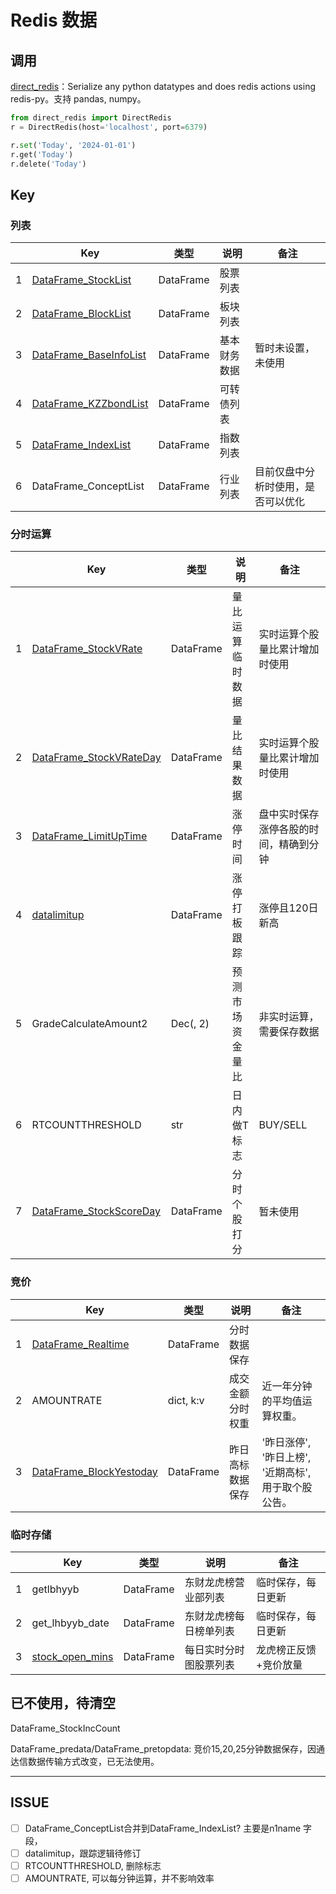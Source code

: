 # Redis 数据

## 调用

[direct_redis](https://github.com/yonghee12/direct-redis)：Serialize any python datatypes and does redis actions using redis-py。支持 pandas, numpy。

```python
from direct_redis import DirectRedis
r = DirectRedis(host='localhost', port=6379)

r.set('Today', '2024-01-01')
r.get('Today')
r.delete('Today')
```

## Key

### 列表

|      | Key                                                       | 类型      | 说明             | 备注                                   |
| ---- | --------------------------------------------------------- | --------- | ---------------- | -------------------------------------- |
| 1    | [DataFrame_StockList](/server/DataFrame_StockList)       | DataFrame | 股票列表         |                                        |
| 2    | [DataFrame_BlockList](/server/DataFrame_BlockList)       | DataFrame | 板块列表         |                                        |
| 3    | [DataFrame_BaseInfoList](/server/DataFrame_BaseInfoList) | DataFrame | 基本财务数据     | 暂时未设置，未使用                     |
| 4    | [DataFrame_KZZbondList](/server/DataFrame_KZZbondList)   | DataFrame | 可转债列表       |                                        |
| 5    | [DataFrame_IndexList](/server/DataFrame_IndexList)       | DataFrame | 指数列表         |                                        |
| 6 | DataFrame_ConceptList   | DataFrame | 行业列表 | 目前仅盘中分析时使用，是否可以优化 |

### 分时运算


|      | Key                                                         | 类型      | 说明             | 备注                                   |
| ---- | ----------------------------------------------------------- | --------- | ---------------- | -------------------------------------- |
| 1    | [DataFrame_StockVRate](/server/DataFrame_StockVRate)       | DataFrame | 量比运算临时数据 | 实时运算个股量比累计增加时使用         |
| 2    | [DataFrame_StockVRateDay](/server/DataFrame_StockVRateDay) | DataFrame | 量比结果数据     | 实时运算个股量比累计增加时使用         |
| 3    | [DataFrame_LimitUpTime](/server/DataFrame_LimitUpTime)     | DataFrame | 涨停时间         | 盘中实时保存涨停各股的时间，精确到分钟 |
| 4    | [datalimitup](/server/datalimitup)                         | DataFrame | 涨停打板跟踪     | 涨停且120日新高                        |
| 5    | GradeCalculateAmount2                                       | Dec(, 2)  | 预测市场资金量比 | 非实时运算，需要保存数据               |
| 6    | RTCOUNTTHRESHOLD                                            | str       | 日内做T标志      | BUY/SELL                               |
| 7    | [DataFrame_StockScoreDay](/server/DataFrame_StockScoreDay) | DataFrame | 分时个股打分     | 暂未使用                               |

### 竞价

|      | Key                                                         | 类型      | 说明             | 备注                                                |
| ---- | ----------------------------------------------------------- | --------- | ---------------- | --------------------------------------------------- |
| 1    | [DataFrame_Realtime](/server/DataFrame_Realtime)           | DataFrame | 分时数据保存     |                                                     |
| 2    | AMOUNTRATE                                                  | dict, k:v | 成交金额分时权重 | 近一年分钟的平均值运算权重。                        |
| 3    | [DataFrame_BlockYestoday](/server/DataFrame_BlockYestoday) | DataFrame | 昨日高标数据保存 | '昨日涨停', '昨日上榜', '近期高标',用于取个股公告。 |

### 临时存储

|      | Key                                          | 类型      | 说明                   | 备注                  |
| ---- | -------------------------------------------- | --------- | ---------------------- | --------------------- |
| 1    | getlbhyyb                                    | DataFrame | 东财龙虎榜营业部列表   | 临时保存，每日更新    |
| 2    | get_lhbyyb_date                              | DataFrame | 东财龙虎榜每日榜单列表 | 临时保存，每日更新    |
| 3    | [stock_open_mins](/server/stock_open_mins) | DataFrame | 每日实时分时图股票列表 | 龙虎榜正反馈+竞价放量 |

## 已不使用，待清空

DataFrame_StockIncCount

DataFrame_predata/DataFrame_pretopdata: 竞价15,20,25分钟数据保存，因通达信数据传输方式改变，已无法使用。

---

## ISSUE

- [ ] DataFrame_ConceptList合并到DataFrame_IndexList? 主要是n1name 字段，
- [ ] datalimitup，跟踪逻辑待修订
- [ ] RTCOUNTTHRESHOLD, 删除标志
- [ ] AMOUNTRATE, 可以每分钟运算，并不影响效率
